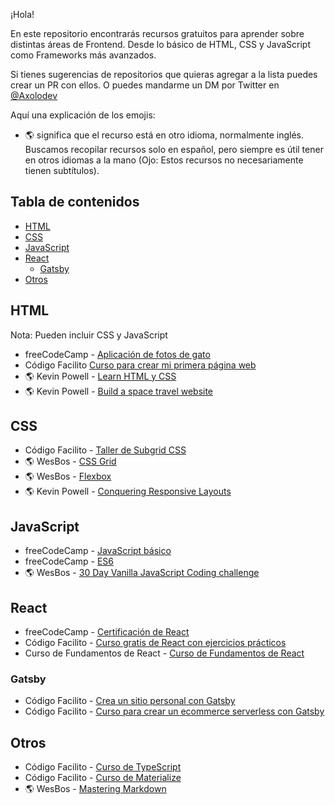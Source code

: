 ¡Hola! 

En este repositorio encontrarás recursos gratuitos para aprender sobre distintas áreas de Frontend. Desde lo básico de HTML, CSS y JavaScript como Frameworks más avanzados. 

Si tienes sugerencias de repositorios que quieras agregar a la lista puedes crear un PR con ellos. O puedes mandarme un DM por Twitter en [@Axolodev](https://twitter.com/@Axolodev)

Aquí una explicación de los emojis:

- 🌎 significa que el recurso está en otro idioma, normalmente inglés. Buscamos recopilar recursos solo en español, pero siempre es útil tener en otros idiomas a la mano (Ojo: Estos recursos no necesariamente tienen subtítulos).

## Tabla de contenidos

- [HTML](#HTML)
- [CSS](#CSS)
- [JavaScript](#JavaScript)
- [React](#react)
  - [Gatsby](#gatsby)
- [Otros](#otros)

## HTML

Nota: Pueden incluir CSS y JavaScript

- freeCodeCamp - [Aplicación de fotos de gato](https://www.freecodecamp.org/espanol/learn/2022/responsive-web-design/#learn-html-by-building-a-cat-photo-app)
- Código Facilito [Curso para crear mi primera página web](https://codigofacilito.com/cursos/primera-pagina-2019)
- 🌎 Kevin Powell - [Learn HTML y CSS](https://scrimba.com/learn/htmlandcss)
- 🌎 Kevin Powell - [Build a space travel website](https://scrimba.com/learn/spacetravel)

## CSS 

- Código Facilito - [Taller de Subgrid CSS](https://codigofacilito.com/cursos/css-subgrid)
- 🌎 WesBos - [CSS Grid](https://cssgrid.io/)
- 🌎 WesBos - [Flexbox](https://flexbox.io/)
- 🌎 Kevin Powell - [Conquering Responsive Layouts](https://courses.kevinpowell.co/conquering-responsive-layouts)

## JavaScript

- freeCodeCamp - [JavaScript básico](https://www.freecodecamp.org/espanol/learn/javascript-algorithms-and-data-structures/#basic-javascript)
- freeCodeCamp - [ES6](https://www.freecodecamp.org/espanol/learn/javascript-algorithms-and-data-structures/#es6) 
- 🌎 WesBos - [30 Day Vanilla JavaScript Coding challenge](https://javascript30.com/)

## React 

- freeCodeCamp - [Certificación de React](https://www.freecodecamp.org/espanol/learn/front-end-development-libraries/#react)
- Código Facilito - [Curso gratis de React con ejercicios prácticos](https://codigofacilito.com/cursos/react-ejercicios)
- Curso de Fundamentos de React - [Curso de Fundamentos de React](https://codigofacilito.com/cursos/react-intro-gratis)

### Gatsby

- Código Facilito - [Crea un sitio personal con Gatsby](https://codigofacilito.com/cursos/sitio-persional-gatsby)
- Código Facilito - [Curso para crear un ecommerce serverless con Gatsby](https://codigofacilito.com/cursos/serverless-ecommerce)

## Otros

- Código Facilito - [Curso de TypeScript](https://codigofacilito.com/cursos/typescript)
- Código Facilito - [Curso de Materialize](https://codigofacilito.com/cursos/materialize) 
- 🌎 WesBos - [Mastering Markdown](https://masteringmarkdown.com/)

